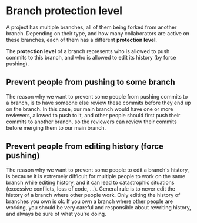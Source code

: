 # Branch protection level

A project has multiple branches, all of them being forked from another branch.
Depending on their type, and how many collaborators are active on these branches, each of them has a different **protection level**.

The **protection level** of a branch represents who is allowed to push commits to this branch, and who is allowed to edit its history (by force pushing).


## Prevent people from pushing to some branch

The reason why we want to prevent some people from pushing commits to a branch, is to have someone else review these commits before they end up on the branch.
In this case, our main branch would have one or more reviewers, allowed to push to it, and other people should first push their commits to another branch, so the reviewers can review their commits before merging them to our main branch.


## Prevent people from editing history (force pushing)

The reason why we want to prevent some people to edit a branch's history, is because it is extremely difficult for multiple people to work on the same branch while editing history, and it can lead to catastrophic situations (excessive conflicts, loss of code, ...).
General rule is to never edit the history of a branch where other people work.
Only editing the history of branches you own is ok.
If you own a branch where other people are working, you should be very careful and responsible about rewriting history, and always be sure of what you're doing.
